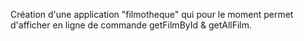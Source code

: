 Création d'une application "filmotheque" qui pour le moment permet d'afficher en ligne de commande getFilmById  &  getAllFilm.
